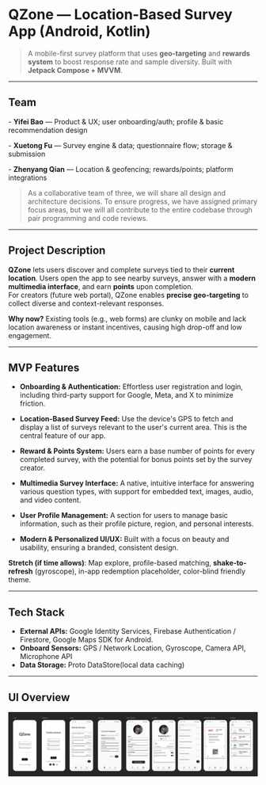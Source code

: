 # QZone — Location-Based Survey App (Android, Kotlin)

> A mobile-first survey platform that uses **geo-targeting** and **rewards system** to boost response rate and sample diversity. Built with **Jetpack Compose + MVVM**.

---

## Team
\- **Yifei Bao** — Product & UX; user onboarding/auth; profile & basic recommendation design

\- **Xuetong Fu** — Survey engine & data; questionnaire flow; storage & submission

\- **Zhenyang Qian** — Location & geofencing; rewards/points; platform integrations

> As a collaborative team of three, we will share all design and architecture decisions. To ensure progress, we have assigned primary focus areas, but we will all contribute to the entire codebase through pair programming and code reviews.

---

## Project Description
**QZone** lets users discover and complete surveys tied to their **current location**. Users open the app to see nearby surveys, answer with a **modern multimedia interface**, and earn **points** upon completion.  
For creators (future web portal), QZone enables **precise geo-targeting** to collect diverse and context-relevant responses.

**Why now?** Existing tools (e.g., web forms) are clunky on mobile and lack location awareness or instant incentives, causing high drop-off and low engagement.

---

## MVP Features
* **Onboarding & Authentication:** Effortless user registration and login, including third-party support for Google, Meta, and X to minimize friction.
* **Location-Based Survey Feed:** Use the device's GPS to fetch and display a list of surveys relevant to the user's current area. This is the central feature of our app.

* **Reward & Points System:** Users earn a base number of points for every completed survey, with the potential for bonus points set by the survey creator.

* **Multimedia Survey Interface:** A native, intuitive interface for answering various question types, with support for embedded text, images, audio, and video content.

* **User Profile Management:** A section for users to manage basic information, such as their profile picture, region, and personal interests.

* **Modern & Personalized UI/UX:** Built with a focus on beauty and usability, ensuring a branded, consistent design.

**Stretch (if time allows)**: Map explore, profile-based matching, **shake-to-refresh** (gyroscope), in-app redemption placeholder, color-blind friendly theme.

---

## Tech Stack
- **External APIs:** Google Identity Services, Firebase Authentication / Firestore, Google Maps SDK for Android.
- **Onboard Sensors:** GPS / Network Location, Gyroscope, Camera API, Microphone API
- **Data Storage:** Proto DataStore(local data caching)

---

## UI Overview

![overview](./imgs/overview.png)

